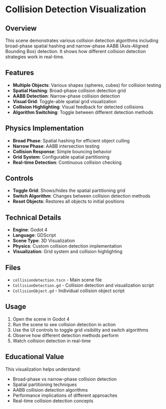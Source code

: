 # Collision Detection Visualization

## Overview
This scene demonstrates various collision detection algorithms including broad-phase spatial hashing and narrow-phase AABB (Axis-Aligned Bounding Box) detection. It shows how different collision detection strategies work in real-time.

## Features
- **Multiple Objects**: Various shapes (spheres, cubes) for collision testing
- **Spatial Hashing**: Broad-phase collision detection grid
- **AABB Detection**: Narrow-phase collision detection
- **Visual Grid**: Toggle-able spatial grid visualization
- **Collision Highlighting**: Visual feedback for detected collisions
- **Algorithm Switching**: Toggle between different detection methods

## Physics Implementation
- **Broad Phase**: Spatial hashing for efficient object culling
- **Narrow Phase**: AABB intersection testing
- **Collision Response**: Simple bouncing behavior
- **Grid System**: Configurable spatial partitioning
- **Real-time Detection**: Continuous collision checking

## Controls
- **Toggle Grid**: Shows/hides the spatial partitioning grid
- **Switch Algorithm**: Changes between collision detection methods
- **Reset Objects**: Restores all objects to initial positions

## Technical Details
- **Engine**: Godot 4
- **Language**: GDScript
- **Scene Type**: 3D Visualization
- **Physics**: Custom collision detection implementation
- **Visualization**: Grid system and collision highlighting

## Files
- `collisiondetection.tscn` - Main scene file
- `CollisionDetection.gd` - Collision detection and visualization script
- `CollisionObject.gd` - Individual collision object script

## Usage
1. Open the scene in Godot 4
2. Run the scene to see collision detection in action
3. Use the UI controls to toggle grid visibility and switch algorithms
4. Observe how different detection methods perform
5. Watch collision detection in real-time

## Educational Value
This visualization helps understand:
- Broad-phase vs narrow-phase collision detection
- Spatial partitioning techniques
- AABB collision detection algorithms
- Performance implications of different approaches
- Real-time collision detection concepts
